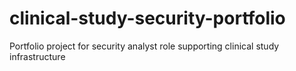 # clinical-study-security-portfolio
Portfolio project for security analyst role supporting clinical study infrastructure
